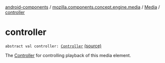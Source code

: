[android-components](../../index.md) / [mozilla.components.concept.engine.media](../index.md) / [Media](index.md) / [controller](./controller.md)

# controller

`abstract val controller: `[`Controller`](-controller/index.md) [(source)](https://github.com/mozilla-mobile/android-components/blob/master/components/concept/engine/src/main/java/mozilla/components/concept/engine/media/Media.kt#L27)

The [Controller](-controller/index.md) for controlling playback of this media element.

